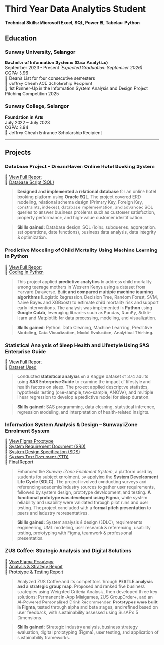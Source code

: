 # Third Year Data Analytics Student

#### Technical Skills: Microsoft Excel, SQL, Power BI, Tabelau, Python

## Education

### Sunway University, Selangor  
**Bachelor of Information Systems (Data Analytics)**  
September 2023 – Present _(Expected Graduation: September 2026)_  
CGPA: 3.96  
🏅 Dean’s List for four consecutive semesters  
🏅 Jeffrey Cheah ACE Scholarship Recipient    
🏅 1st Runner-Up in the Information System Analysis and Design Project Pitching Competition 2025

### Sunway College, Selangor  
**Foundation in Arts**  
July 2022 – July 2023  
CGPA: 3.94    
🏅 Jeffrey Cheah Entrance Scholarship Recipient  

---

## Projects
### **Database Project - DreamHaven Online Hotel Booking System**

📄 [View Full Report](docs/Group35_DBMS_Final_Assessment.pdf)  
📄 [Database Script (SQL)](docs/DBscript.sql)

> **Designed and implemented a relational database** for an online hotel booking platform using **Oracle SQL**. The project covered ERD modeling, relational schema design (Primary Key, Foreign Key, constraints, indexes), database implementation, and advanced SQL queries to answer business problems such as customer satisfaction, property performance, and high-value customer identification.

> **Skills gained:** Database design, SQL (joins, subqueries, aggregation, set operations, date functions), business data analysis, data integrity & optimization.



### **Predictive Modeling of Child Mortality Using Machine Learning in Python**

📄 [View Full Report](docs/SWA_Final_Report.pdf)  
📄 [Coding in Python](docs/SWA_Code(Google_Colab).py)

> This project applied **predictive analytics** to address child mortality among teenage mothers in Western Kenya using a dataset from Harvard Dataverse. **Built and compared multiple machine learning algorithms** (Logistic Regression, Decision Tree, Random Forest, SVM, Naive Bayes and XGBoost) to estimate child mortality risk and support early interventions. The analysis was implemented in **Python** using **Google Colab**, leveraging libraries such as Pandas, NumPy, Scikit-learn and Matplotlib for data processing, modeling, and visualization.

> **Skills gained**: Python, Data Cleaning, Machine Learning, Predictive Modeling, Data Visualization, Model Evaluation, Analytical Thinking.


### **Statistical Analysis of Sleep Health and Lifestyle Using SAS Enterprise Guide**

📄 [View Full Report](docs/Group_Assignment_Statistics.pdf)  
🔗 [Dataset Used](https://www.kaggle.com/datasets/uom190346a/sleep-health-and-lifestyle-dataset)

> Conducted **statistical analysis** on a Kaggle dataset of 374 adults using **SAS Enterprise Guide** to examine the impact of lifestyle and health factors on sleep. The project applied descriptive statistics, hypothesis testing (one-sample, two-sample, ANOVA), and multiple linear regression to develop a predictive model for sleep duration.

> **Skills gained:** SAS programming, data cleaning, statistical inference, regression modeling, and interpretation of health-related insights.


### **Information System Analysis & Design – Sunway iZone Enrolment System**

🔗 [View Figma Prototype](https://www.figma.com/proto/AlRvWYK8g5C3TqoSxjjj4A/iZone-Waitlist-System--Initial-Prototype-?node-id=419-388&p=f&t=OVNLSf8JjvlHRSFs-1&scaling=scale-down&content-scaling=fixed&page-id=10%3A3&starting-point-node-id=502%3A246&show-proto-sidebar=1)    
📄 [System Requirement Document (SRD)](docs/System_Requirement_Document_(SRD).pdf)    
📄 [System Design Specification (SDS)](docs/System_Design_Specification_(SDS).pdf)    
📄 [System Test Document (STD)](docs/System_Test_Document_(STD).pdf)    
📄 [Final Report](docs/BIS_Final_Report.pdf)    

> Enhanced the *Sunway iZone Enrolment System*, a platform used by students for subject enrolment, by applying the **System Development Life Cycle (SDLC)**. The project involved conducting surveys and referencing academic/industry sources to gather user requirements, followed by system design, prototype development, and testing.  **A functional prototype was developed using Figma**, while system reliability and usability were validated through pilot runs and user testing. The project concluded with a **formal pitch presentation** to peers and industry representatives.  

> **Skills gained:** System analysis & design (SDLC), requirements engineering, UML modeling, user research & referencing, usability testing, prototyping with Figma, teamwork & professional presentation.


### **ZUS Coffee: Strategic Analysis and Digital Solutions**

🔗 [View Figma Prototype](https://www.figma.com/proto/CNXTNvdDey5dBqM3OBXpIA/ZUS-Coffee-Mobile-App?node-id=17-4340&t=0dxBPdVAMH6PXqhk-1)  
📄 [Analysis & Strategy Report](docs/MAN3154_Mid-Term_Assignment.pdf)  
📄 [Prototype & Testing Report](docs/MAN3154_Final_Assignment.pdf)

> Analyzed ZUS Coffee and its competitors through **PESTLE analysis and a strategic group map**. Proposed and ranked five business strategies using Weighted Criteria Analysis, then developed three key solutions: Permanent In-App Minigames, ZUS GroupOrder+, and an AI-Powered Personalised Drink Recommender. **Prototypes were built in Figma**, tested through alpha and beta stages, and refined based on user feedback, with sustainability assessed using SusAF’s 5 Dimensions.

> **Skills gained:** Strategic industry analysis, business strategy evaluation, digital prototyping (Figma), user testing, and application of sustainability frameworks.

